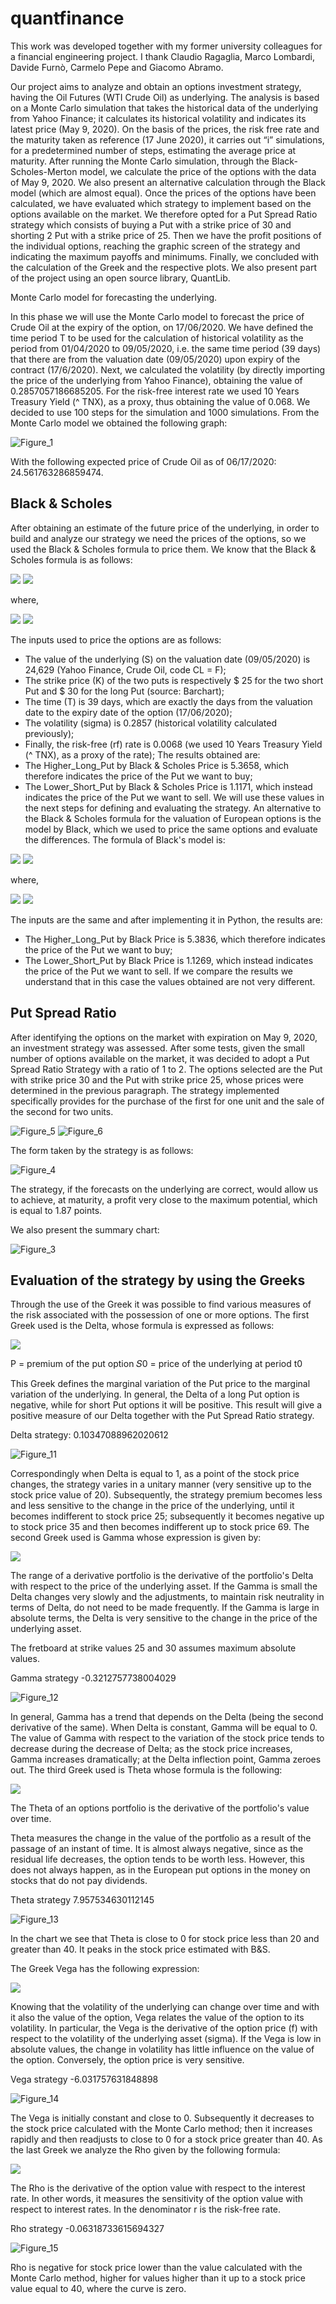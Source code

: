 # quantfinance

This work was developed together with my former university colleagues for a financial engineering project. I thank Claudio Ragaglia, Marco Lombardi, Davide Furnò, Carmelo Pepe and Giacomo Abramo.

Our project aims to analyze and obtain an options investment strategy, having the Oil Futures (WTI Crude Oil) as underlying. The analysis is based on a Monte Carlo simulation that takes the historical data of the underlying from Yahoo Finance; it calculates its historical volatility and indicates its latest price (May 9, 2020). On the basis of the prices, the risk free rate and the maturity taken as reference (17 June 2020), it carries out “i” simulations, for a predetermined number of steps, estimating the average price at maturity. After running the Monte Carlo simulation, through the Black-Scholes-Merton model, we calculate the price of the options with the data of May 9, 2020. We also present an alternative calculation through the Black model (which are almost equal). Once the prices of the options have been calculated, we have evaluated which strategy to implement based on the options available on the market. We therefore opted for a Put Spread Ratio strategy which consists of buying a Put with a strike price of 30 and shorting 2 Put with a strike price of 25. Then we have the profit positions of the individual options, reaching the graphic screen of the strategy and indicating the maximum payoffs and minimums. Finally, we concluded with the calculation of the Greek and the respective plots. We also present part of the project using an open source library, QuantLib.

Monte Carlo model for forecasting the underlying.

In this phase we will use the Monte Carlo model to forecast the price of Crude Oil at the expiry of the option, on 17/06/2020. We have defined the time period T to be used for the calculation of historical volatility as the period from 01/04/2020 to 09/05/2020, i.e. the same time period (39 days) that there are from the valuation date (09/05/2020) upon expiry of the contract (17/6/2020). Next, we calculated the volatility (by directly importing the price of the underlying from Yahoo Finance), obtaining the value of 0.2857057186685205. For the risk-free interest rate we used 10 Years Treasury Yield (^ TNX), as a proxy, thus obtaining the value of 0.068. We decided to use 100 steps for the simulation and 1000 simulations.
From the Monte Carlo model we obtained the following graph:


![Figure_1](https://user-images.githubusercontent.com/65014444/168907240-f4b15a06-5ce6-4fda-b1de-44c8194f36e0.jpg)

With the following expected price of Crude Oil as of 06/17/2020: 24.561763286859474.


## Black & Scholes
After obtaining an estimate of the future price of the underlying, in order to build and analyze our strategy we need the prices of the options, so we used the Black & Scholes formula to price them. 
We know that the Black & Scholes formula is as follows:

<img src="https://render.githubusercontent.com/render/math?math={\color{white} c =  S_0 N(d_1) \%2d K e^{-rt} N(d_2)}">

<img src="https://render.githubusercontent.com/render/math?math={\color{white} c =  K e^{-rt} N(\%2d d_2) \%2d S_0 N(\%2d d_1) }">

where,

<img src="https://render.githubusercontent.com/render/math?math={\color{white} d_1 =  \dfrac{\ln(S_0/K) \%2b (r \%2b \sigma^2 / 2) T } {\sigma \sqrt{T}}}">

<img src="https://render.githubusercontent.com/render/math?math={\color{white} d_2 =  \dfrac{\ln(S_0/K) \%2b (r \%2d \sigma^2 / 2) T } {\sigma \sqrt{T}} = d_1 \%2d \sigma \sqrt{T}}">


The inputs used to price the options are as follows:
- The value of the underlying (S) on the valuation date (09/05/2020) is 24,629 (Yahoo Finance,
Crude Oil, code CL = F);
- The strike price (K) of the two puts is respectively $ 25 for the two short Put and $ 30 for the long Put (source: Barchart);
- The time (T) is 39 days, which are exactly the days from the valuation date to the expiry date of the option (17/06/2020);
- The volatility (sigma) is 0.2857 (historical volatility calculated previously);
- Finally, the risk-free (rf) rate is 0.0068 (we used 10 Years Treasury Yield (^ TNX),
as a proxy of the rate); The results obtained are:
- The Higher_Long_Put by Black & Scholes Price is 5.3658, which therefore indicates the price of the Put we want to buy;
- The Lower_Short_Put by Black & Scholes Price is 1.1171, which instead indicates the price of the Put we want to sell.
We will use these values ​​in the next steps for defining and evaluating the strategy. An alternative to the Black & Scholes formula for the valuation of European options is the model
by Black, which we used to price the same options and evaluate the differences. The formula of Black's model is:

<img src="https://render.githubusercontent.com/render/math?math={\color{white} c =  e^{-rT} [F_0 N(d_1) \%2d K N(d_2)]}">

<img src="https://render.githubusercontent.com/render/math?math={\color{white} p =  e^{-rT} [K N(d_2) \%2d F_0 N(d_1)]}">

where, 

<img src="https://render.githubusercontent.com/render/math?math={\color{white} d_1 =  \dfrac{\ln(F_0 / K) \%2b (r \%2b \sigma^2 / 2) T } {\sigma \sqrt{T}}}">

<img src="https://render.githubusercontent.com/render/math?math={\color{white} d_2 =  \dfrac{\ln(F_0/K) \%2d ( \sigma^2 / 2) T } {\sigma \sqrt{T}} = d_1 \%2d \sigma \sqrt{T}}">

The inputs are the same and after implementing it in Python, the results are:
- The Higher_Long_Put by Black Price is 5.3836, which therefore indicates the price of the Put we want to buy;
- The Lower_Short_Put by Black Price is 1.1269, which instead indicates the price of the Put we want to sell.
If we compare the results we understand that in this case the values obtained are not very different.

## Put Spread Ratio

After identifying the options on the market with expiration on May 9, 2020, an investment strategy was assessed. After some tests, given the small number of options available on the market, it was decided to adopt a Put Spread Ratio Strategy with a ratio of 1 to 2. The options selected are the Put with strike price 30 and the Put with strike price 25, whose prices were determined in the previous paragraph. The strategy implemented specifically provides for the purchase of the first for one unit and the sale of the second for two units.


![Figure_5](https://user-images.githubusercontent.com/65014444/168913532-e50ba201-a220-4216-af7c-1bffec2539a4.jpg) 
![Figure_6](https://user-images.githubusercontent.com/65014444/168913596-660986ca-5b89-4b71-a0cd-a2937303eba3.jpg)

The form taken by the strategy is as follows:

![Figure_4](https://user-images.githubusercontent.com/65014444/168913718-f697fda9-a9a7-4519-ad35-75c640cf9353.jpg)

The strategy, if the forecasts on the underlying are correct, would allow us to achieve, at maturity, a profit very close to the maximum potential, which is equal to 1.87 points.

We also present the summary chart:

![Figure_3](https://user-images.githubusercontent.com/65014444/168913889-e460780e-9925-4e7e-bb03-1e233675eedf.jpg)

## Evaluation of the strategy by using the Greeks

Through the use of the Greek it was possible to find various measures of the risk associated with the possession of one or more options.
The first Greek used is the Delta, whose formula is expressed as follows:

<img src="https://render.githubusercontent.com/render/math?math={\color{white} \Delta = \dfrac{\delta P}{\delta S_0} }">

P = premium of the put option
𝑆0 = price of the underlying at period t0

This Greek defines the marginal variation of the Put price to the marginal variation of the underlying. In general, the Delta of a long Put option is negative, while for short Put options it will be positive. This result will give a positive measure of our Delta together with the Put Spread Ratio strategy.


Delta strategy: 0.10347088962020612

![Figure_11](https://user-images.githubusercontent.com/65014444/168916216-e16155bc-d3ff-4756-8a7e-191ecbcced85.jpg)

Correspondingly when Delta is equal to 1, as a point of the stock price changes, the strategy varies in a unitary manner (very sensitive up to the stock price value of 20). Subsequently, the strategy premium becomes less and less sensitive to the change in the price of the underlying, until it becomes indifferent to stock price 25; subsequently it becomes negative up to stock price 35 and then becomes indifferent up to stock price 69.
The second Greek used is Gamma whose expression is given by:

<img src="https://render.githubusercontent.com/render/math?math={\color{white} \Theta = \dfrac{\delta^2P}{\delta S^2}}">

The range of a derivative portfolio is the derivative of the portfolio's Delta with respect to the price of the underlying asset. If the Gamma is small the Delta changes very slowly and the adjustments, to maintain risk neutrality in terms of Delta, do not need to be made frequently.
If the Gamma is large in absolute terms, the Delta is very sensitive to the change in the price of the underlying asset.

The fretboard at strike values 25 and 30 assumes maximum absolute values.

Gamma strategy -0.3212757738004029

![Figure_12](https://user-images.githubusercontent.com/65014444/168916473-9d09df0e-3702-4f0d-a924-b4bb7da3862f.jpg)

In general, Gamma has a trend that depends on the Delta (being the second derivative of the same). When Delta is constant, Gamma will be equal to 0. The value of Gamma with respect to the variation of the stock price tends to decrease during the decrease of Delta; as the stock price increases, Gamma increases dramatically; at the Delta inflection point, Gamma zeroes out.
The third Greek used is Theta whose formula is the following:

<img src="https://render.githubusercontent.com/render/math?math={\color{white} \Omega = \dfrac{\delta pi}{\delta t}}">

The Theta of an options portfolio is the derivative of the portfolio's value over time.

Theta measures the change in the value of the portfolio as a result of the passage of an instant of time. It is almost always negative, since as the residual life decreases, the option tends to be worth less. However, this does not always happen, as in the European put options in the money on stocks that do not pay dividends.

Theta strategy 7.957534630112145


![Figure_13](https://user-images.githubusercontent.com/65014444/168916673-5a5a0173-8778-4de1-81bb-06d2bb8a5fb8.jpg)

In the chart we see that Theta is close to 0 for stock price less than 20 and greater than 40. It peaks in the stock price estimated with B&S.

The Greek Vega has the following expression:

<img src="https://render.githubusercontent.com/render/math?math={\color{white} V = \dfrac{\delta f}{\delta \sigma}}">


Knowing that the volatility of the underlying can change over time and with it also the value of the option, Vega relates the value of the option to its volatility.
In particular, the Vega is the derivative of the option price (f) with respect to the volatility of the underlying asset (sigma).
If the Vega is low in absolute values, the change in volatility has little influence on the value of the option. Conversely, the option price is very sensitive.

Vega strategy -6.031757631848898

![Figure_14](https://user-images.githubusercontent.com/65014444/168916898-07619198-60d5-4d64-b5d0-056044647f7d.jpg)

The Vega is initially constant and close to 0. Subsequently it decreases to the stock price calculated with the Monte Carlo method; then it increases rapidly and then readjusts to close to 0 for a stock price greater than 40.
As the last Greek we analyze the Rho given by the following formula:

<img src="https://render.githubusercontent.com/render/math?math={\color{white} \rho = \dfrac{\delta f}{\delta r}}">

The Rho is the derivative of the option value with respect to the interest rate. In other words, it measures the sensitivity of the option value with respect to interest rates. In the denominator r is the risk-free rate.

Rho strategy -0.06318733615694327

![Figure_15](https://user-images.githubusercontent.com/65014444/168917061-1a7188cd-aa40-49c8-ad61-98fd5ac2a65f.jpg)


Rho is negative for stock price lower than the value calculated with the Monte Carlo method, higher for values higher than it up to a stock price value equal to 40, where the curve is zero.







